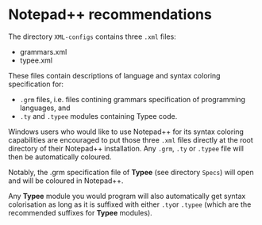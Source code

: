 #  Notepad++ recommendations

The directory `XML-configs` contains three `.xml` files:
- grammars.xml
- typee.xml

These files contain descriptions of language and syntax coloring specification 
for:
- `.grm` files, i.e. files contining grammars specification of programming 
languages, and
- `.ty` and `.typee` modules containing Typee code.

Windows users who would like to use Notepad++ for its syntax coloring 
capabilities are encouraged to put those three `.xml` files directly at the 
root directory of their Notepad++ installation. Any `.grm`, `.ty` or 
`.typee` file will then be automatically coloured.

Notably, the .grm specification file of __Typee__ (see directory `Specs`) will
open and will be coloured in Notepad++.

Any __Typee__ module you would program will also automatically get syntax 
colorisation as long as it is suffixed with either `.ty`or `.typee` (which are
the recommended suffixes for __Typee__ modules).

